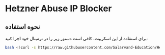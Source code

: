# Hetzner Abuse IP Blocker

## نحوه استفاده

برای استفاده از این اسکریپت، کافی است دستور زیر را در ترمینال خود اجرا کنید:

```bash
bash <(curl -s https://raw.githubusercontent.com/Salarvand-Education/Hetzner-Abuse/main/Abuse.sh)
